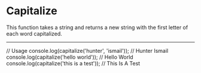 # Capitalize
This function takes a string and returns a new string with the first letter of each word capitalized.
___
// Usage
console.log(capitalize('hunter', 'ismail')); // Hunter Ismail
console.log(capitalize('hello world')); // Hello World
console.log(capitalize('this is a test')); // This Is A Test
